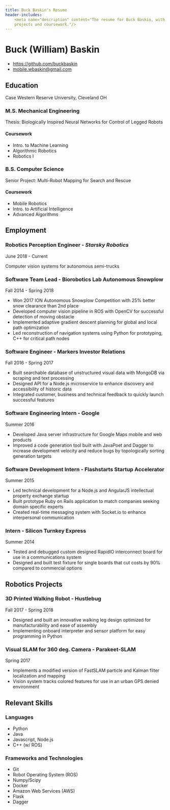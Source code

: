 ```yaml
---
title: Buck Baskin's Resume
header-includes:
    <meta name="description" content="The resume for Buck Baskin, with links to
    projects and coursework."/>
---
```


# Buck (William) Baskin

- https://github.com/buckbaskin
- mobile.wbaskin@gmail.com

## Education

Case Western Reserve University, Cleveland OH

### M.S. Mechanical Engineering

Thesis: Biologically Inspired Neural Networks for Control of Legged Robots

#### Coursework
- Intro. to Machine Learning
- Algorithmic Robotics
- Robotics I

### B.S. Computer Science

Senior Project: Multi-Robot Mapping for Search and Rescue

#### Coursework
- Mobile Robotics
- Intro. to Artificial Intelligence
- Advanced Algorithms

## Employment

### Robotics Perception Engineer - *Starsky Robotics*

June 2018 - Current

Computer vision systems for autonomous semi-trucks

### Software Team Lead - Biorobotics Lab Autonomous Snowplow

Fall 2014 - Spring 2018

- Won 2017 ION Autonomous Snowplow Competition with 25% better snow clearance
  than 2nd place
- Developed computer vision pipeline in ROS with OpenCV for successful detection
  of moving obstacle
- Implemented adaptive gradient descent planning for global and local path
  optimization
- Led reconstruction of navigation systems using Python for prototyping, C++ for
  critical path nodes

### Software Engineer - Markers Investor Relations

Fall 2016 - Spring 2017

- Built searchable database of unstructured visual data with MongoDB via
  scraping and text processing
- Designed API for a Node.js microservice to enhance discovery and accessibility
  of historic data
- Integrated customer, business and technical feedback to quickly launch
  successful features

### Software Engineering Intern - Google

Summer 2016

- Developed Java server infrastructure for Google Maps mobile and web products
- Improved a code generation tool built with JavaPoet and Dagger to increase
  development velocity and reduce bugs by topologically sorting generation
  targets

### Software Development Intern - Flashstarts Startup Accelerator

Summer 2015

- Led technical development for a Node.js and AngularJS intellectual property
  exchange startup
- Built prototype Ruby on Rails application to match companies seeking domain
  specific experts
- Created real-time messaging system with Socket.io to enhance interpersonal
  communication

### Intern - Silicon Turnkey Express

Summer 2014

- Tested and debugged custom designed RapidIO interconnect board for use in a
  communications system
- Designed and built test fixture for single boards that cut costs by 90%
  compared to commercial options

## Robotics Projects

### 3D Printed Walking Robot - Hustlebug

<!-- link title to Grabcad project -->

Fall 2017 - Spring 2018

- Designed and built an innovative walking leg design optimized for
  manufacturability and ease of assembly
- Implementing onboard interpreter and sensor platform for easy programming in
  Python

### Visual SLAM for 360 deg. Camera - Parakeet-SLAM

<!-- link title to Github project -->

Spring 2017

- Implements a modified version of FastSLAM particle and Kalman filter
  localization and mapping
- Vision system tracks colored features for use in an urban GPS denied
  environment

<!-- 1 to 2 more projects -->

## Relevant Skills

### Languages

- Python
- Java
- Javascript, Node.js
- C++ (w/ ROS)

### Frameworks and Technologies

- Git
- Robot Operating System (ROS)
- Numpy/Scipy
- Docker
- Amazon Web Services (AWS)
- Flask
- Dagger
